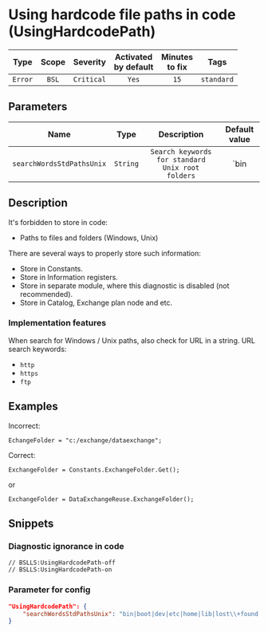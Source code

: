 # Using hardcode file paths in code (UsingHardcodePath)

|  Type   | Scope |  Severity  | Activated<br>by default | Minutes<br>to fix |    Tags    |
|:-------:|:-----:|:----------:|:-----------------------------:|:-----------------------:|:----------:|
| `Error` | `BSL` | `Critical` |             `Yes`             |          `15`           | `standard` |

## Parameters


|           Name            |   Type   |                   Description                    |                                       Default value                                        |
|:-------------------------:|:--------:|:------------------------------------------------:|:------------------------------------------------------------------------------------------:|
| `searchWordsStdPathsUnix` | `String` | `Search keywords for standard Unix root folders` | `bin|boot|dev|etc|home|lib|lost\+found|misc|mnt|media|opt|proc|root|run|sbin|tmp|usr|var` |
<!-- Блоки выше заполняются автоматически, не трогать -->
## Description

It's forbidden to store in code:

* Paths to files and folders (Windows, Unix)

There are several ways to properly store such information:

* Store in Constants.
* Store in Information registers.
* Store in separate module, where this diagnostic is disabled (not recommended).
* Store in Catalog, Exchange plan node and etc.

### Implementation features

When search for Windows / Unix  paths, also check for URL in a string. URL search keywords:
* `http`
* `https`
* `ftp`

## Examples

Incorrect:

```bsl
EchangeFolder = "c:/exchange/dataexchange";
```

Correct:

```bsl
ExchangeFolder = Constants.ExchangeFolder.Get();
```

or

```bsl
ExchangeFolder = DataExchangeReuse.ExchangeFolder();
```

## Snippets

<!-- Блоки ниже заполняются автоматически, не трогать -->
### Diagnostic ignorance in code

```bsl
// BSLLS:UsingHardcodePath-off
// BSLLS:UsingHardcodePath-on
```

### Parameter for config

```json
"UsingHardcodePath": {
    "searchWordsStdPathsUnix": "bin|boot|dev|etc|home|lib|lost\\+found|misc|mnt|media|opt|proc|root|run|sbin|tmp|usr|var"
}
```
